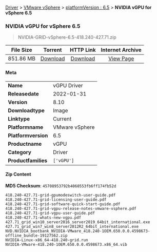 
[Driver](/README.md)  >  [VMware vSphere](/index/Driver/VMware_vSphere.md)  >  [platformVersion : 6.5](/index/Driver/VMware_vSphere/6.5.md)  >  **NVIDIA vGPU for vSphere 6.5**


###    NVIDIA vGPU for vSphere 6.5

> NVIDIA-GRID-vSphere-6.5-418.240-427.71.zip   


| **File Size** | **Torrent**  | **HTTP Link** | **Internet Archive** |
|:-------------:|:------------:|:-------------:|:--------------------:|
| 851.86 MB |  [Download](https://archive.org/download/nvgpu_NVIDIA-GRID-vSphere-6.5-418.240-427.71.zip_h9u09245/nvgpu_NVIDIA-GRID-vSphere-6.5-418.240-427.71.zip_h9u09245_archive.torrent)       | [Download](https://archive.org/compress/nvgpu_NVIDIA-GRID-vSphere-6.5-418.240-427.71.zip_h9u09245) | [View Page](https://archive.org/details/nvgpu_NVIDIA-GRID-vSphere-6.5-418.240-427.71.zip_h9u09245)       |

#### Meta

<table>
<tr><td><strong>Name</strong></td><td>vGPU Driver</td></tr>
<tr><td><strong>Releasedate</strong></td><td>2022-01-31</td></tr>
<tr><td><strong>Version</strong></td><td>8.10</td></tr>
<tr><td><strong>Downloadtype</strong></td><td>Image</td></tr>
<tr><td><strong>Linktype</strong></td><td>Current</td></tr>
<tr><td><strong>Platformname</strong></td><td>VMware vSphere</td></tr>
<tr><td><strong>Platformversion</strong></td><td>6.5</td></tr>
<tr><td><strong>Productname</strong></td><td>vGPU</td></tr>
<tr><td><strong>Category</strong></td><td>Driver</td></tr>
<tr><td><strong>Productfamilies</strong></td><td><code>['vGPU']</code></td></tr>
</table>

#### Zip Content

**MD5 Checksum**: `45708953792b4060553fb6ff174fb52d`

```text
418.240-427.71-grid-gpumodeswitch-user-guide.pdf
418.240-427.71-grid-licensing-user-guide.pdf
418.240-427.71-grid-software-quick-start-guide.pdf
418.240-427.71-grid-vgpu-release-notes-vmware-vsphere.pdf
418.240-427.71-grid-vgpu-user-guide.pdf
418.240-427.71-whats-new-vgpu.pdf
427.71_grid_win10_server2016_server2019_64bit_international.exe
427.71_grid_win7_win8_server2012R2_64bit_international.exe
NVD.NVIDIA_bootbank_NVIDIA-VMware_418.240-1OEM.650.0.0.4598673-offline_bundle-19127562.zip
NVIDIA-Linux-x86_64-418.240-grid.run
NVIDIA-VMware-418.240-1OEM.650.0.0.4598673.x86_64.vib
```